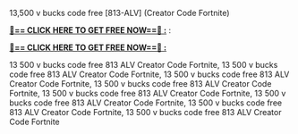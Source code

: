 13,500 v bucks code free [813-ALV] (Creator Code Fortnite)

**[🔴== CLICK HERE TO GET FREE NOW==🔴 :](https://oercommons.s3.amazonaws.com/media/courseware/relatedresource/file/all-zit.html)**
:

**[🔴== CLICK HERE TO GET FREE NOW==🔴 :](https://oercommons.s3.amazonaws.com/media/courseware/relatedresource/file/gift-zit.html)**

13 500 v bucks code free 813 ALV Creator Code Fortnite, 13 500 v bucks code free 813 ALV Creator Code Fortnite, 13 500 v bucks code free 813 ALV Creator Code Fortnite, 13 500 v bucks code free 813 ALV Creator Code Fortnite, 13 500 v bucks code free 813 ALV Creator Code Fortnite, 13 500 v bucks code free 813 ALV Creator Code Fortnite, 13 500 v bucks code free 813 ALV Creator Code Fortnite, 13 500 v bucks code free 813 ALV Creator Code Fortnite
